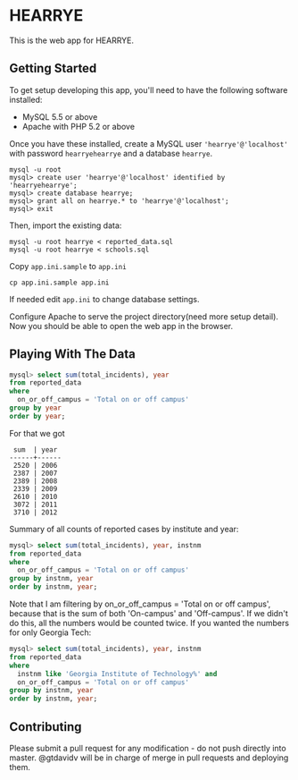 HEARRYE
=======

This is the web app for HEARRYE.

## Getting Started

To get setup developing this app, you'll need to have the following software installed:

* MySQL 5.5 or above
* Apache with PHP 5.2 or above

Once you have these installed, create a MySQL user `'hearrye'@'localhost'` with password `hearryehearrye` and a database `hearrye`.

```
mysql -u root
mysql> create user 'hearrye'@'localhost' identified by 'hearryehearrye';
mysql> create database hearrye;
mysql> grant all on hearrye.* to 'hearrye'@'localhost';
mysql> exit
```

Then, import the existing data:

```
mysql -u root hearrye < reported_data.sql
mysql -u root hearrye < schools.sql
```

Copy `app.ini.sample` to `app.ini`

```
cp app.ini.sample app.ini
```

If needed edit `app.ini` to change database settings.

Configure Apache to serve the project directory(need more setup detail). Now you should be able to open the web app in the browser.

## Playing With The Data

```sql
mysql> select sum(total_incidents), year
from reported_data
where
  on_or_off_campus = 'Total on or off campus'
group by year
order by year;
```

For that we got

```
 sum  | year 
------+------
 2520 | 2006
 2387 | 2007
 2389 | 2008
 2339 | 2009
 2610 | 2010
 3072 | 2011
 3710 | 2012
```

Summary of all counts of reported cases by institute and year:

```sql
mysql> select sum(total_incidents), year, instnm 
from reported_data 
where
  on_or_off_campus = 'Total on or off campus' 
group by instnm, year
order by instnm, year;
```

Note that I am filtering by on_or_off_campus = 'Total on or off campus', because that is the sum of both 'On-campus' and 'Off-campus'. If we didn't do this, all the numbers would be counted twice. If you wanted the numbers for only Georgia Tech:

```sql
mysql> select sum(total_incidents), year, instnm 
from reported_data 
where
  instnm like 'Georgia Institute of Technology%' and
  on_or_off_campus = 'Total on or off campus' 
group by instnm, year
order by instnm, year;
```

## Contributing

Please submit a pull request for any modification - do not push directly into master. @gtdavidv will be in charge of merge in pull requests and deploying them.

